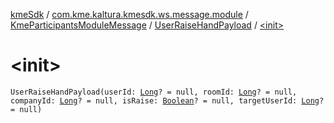 [kmeSdk](../../../index.md) / [com.kme.kaltura.kmesdk.ws.message.module](../../index.md) / [KmeParticipantsModuleMessage](../index.md) / [UserRaiseHandPayload](index.md) / [&lt;init&gt;](./-init-.md)

# &lt;init&gt;

`UserRaiseHandPayload(userId: `[`Long`](https://kotlinlang.org/api/latest/jvm/stdlib/kotlin/-long/index.html)`? = null, roomId: `[`Long`](https://kotlinlang.org/api/latest/jvm/stdlib/kotlin/-long/index.html)`? = null, companyId: `[`Long`](https://kotlinlang.org/api/latest/jvm/stdlib/kotlin/-long/index.html)`? = null, isRaise: `[`Boolean`](https://kotlinlang.org/api/latest/jvm/stdlib/kotlin/-boolean/index.html)`? = null, targetUserId: `[`Long`](https://kotlinlang.org/api/latest/jvm/stdlib/kotlin/-long/index.html)`? = null)`